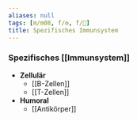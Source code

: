 ```yaml
---
aliases: null
tags: [m/m08, f/⚙️, f/🦠]
title: Spezifisches Immunsystem
---
```

### Spezifisches [[Immunsystem]]
- **Zellulär**
	- [[B-Zellen]]
	- [[T-Zellen]]
- **Humoral**
	- [[Antikörper]]